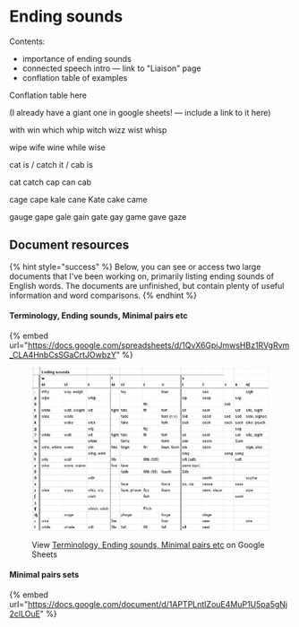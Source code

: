 # Ending sounds

Contents:

* importance of ending sounds
* connected speech intro — link to "Liaison" page
* conflation table of examples

Conflation table here

(I already have a giant one in google sheets! — include a link to it here)

with win which whip witch wizz wist whisp&#x20;

wipe wife wine while wise&#x20;

cat is / catch it / cab is

cat catch cap can cab&#x20;

cage cape kale cane Kate cake came

gauge gape gale gain gate gay game gave gaze&#x20;



## Document resources

{% hint style="success" %}
Below, you can see or access two large documents that I've been working on, primarily listing ending sounds of English words. The documents are unfinished, but contain plenty of useful information and word comparisons.
{% endhint %}

#### Terminology, Ending sounds, Minimal pairs etc

{% embed url="https://docs.google.com/spreadsheets/d/1QvX6GpiJmwsHBz1RVgRvm_CLA4HnbCsSGaCrtJOwbzY" %}

<figure><picture><source srcset="../.gitbook/assets/image_2025-03-15_095428055.png" media="(prefers-color-scheme: dark)"><img src="../.gitbook/assets/image (1).png" alt=""></picture><figcaption><p>View <a href="https://docs.google.com/spreadsheets/d/1QvX6GpiJmwsHBz1RVgRvm_CLA4HnbCsSGaCrtJOwbzY/edit?gid=913030486#gid=913030486">Terminology, Ending sounds, Minimal pairs etc</a> on Google Sheets </p></figcaption></figure>

#### Minimal pairs sets

{% embed url="https://docs.google.com/document/d/1APTPLntIZouE4MuP1U5pa5gNj2clLOuE" %}



